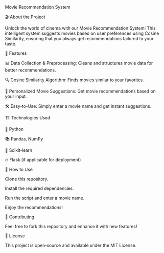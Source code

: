 Movie Recommendation System

🎬 About the Project

Unlock the world of cinema with our Movie Recommendation System! This intelligent system suggests movies based on user preferences using Cosine Similarity, ensuring that you always get recommendations tailored to your taste.

🚀 Features

📊 Data Collection & Preprocessing: Cleans and structures movie data for better recommendations.

🔍 Cosine Similarity Algorithm: Finds movies similar to your favorites.

🎥 Personalized Movie Suggestions: Get movie recommendations based on your input.

🛠 Easy-to-Use: Simply enter a movie name and get instant suggestions.

🏗 Technologies Used

🐍 Python

📚 Pandas, NumPy

🤖 Scikit-learn

🔥 Flask (if applicable for deployment)

📝 How to Use

Clone this repository.

Install the required dependencies.

Run the script and enter a movie name.

Enjoy the recommendations!

🤝 Contributing

Feel free to fork this repository and enhance it with new features!

📜 License

This project is open-source and available under the MIT License.


